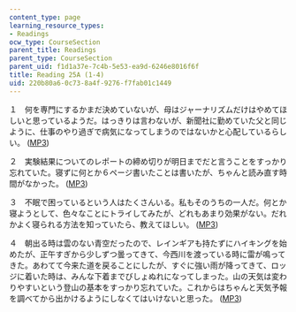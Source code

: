 ```yaml
---
content_type: page
learning_resource_types:
- Readings
ocw_type: CourseSection
parent_title: Readings
parent_type: CourseSection
parent_uid: f1d1a37e-7c4b-5e53-ea9d-6246e8016f6f
title: Reading 25A (1-4)
uid: 220b80a6-0c73-8a4f-9276-f7fab01c1449
---
```


１　何を専門にするかまだ決めていないが、母はジャーナリズムだけはやめてほしいと思っているようだ。はっきりは言わないが、新聞社に勤めていた父と同じように、仕事のやり過ぎで病気になってしまうのではないかと心配しているらしい。 ([MP3](/ans7870/21f/21f.505/f05/audio/Lesson25A-1.mp3))

２　実験結果についてのレポートの締め切りが明日までだと言うことをすっかり忘れていた。寝ずに何とか６ページ書いたことは書いたが、ちゃんと読み直す時間がなかった。 ([MP3](/ans7870/21f/21f.505/f05/audio/Lesson25A-2.mp3))

３　不眠で困っているという人はたくさんいる。私もそのうちの一人だ。何とか寝ようとして、色々なことにトライしてみたが、どれもあまり効果がない。だれかよく寝られる方法を知っていたら、教えてほしい。 ([MP3](/ans7870/21f/21f.505/f05/audio/Lesson25A-3.mp3))

４　朝出る時は雲のない青空だったので、レインギアも持たずにハイキングを始めたが、正午すぎから少しずつ曇ってきて、今西川を渡っている時に雷が鳴ってきた。あわてて今来た道を戻ることにしたが、すぐに強い雨が降ってきて、ロッジに着いた時は、みんな下着までびしょぬれになってしまった。山の天気は変わ りやすいという登山の基本をすっかり忘れていた。これからはちゃんと天気予報を調べてから出かけるようにしなくてはいけないと思った。 ([MP3](/ans7870/21f/21f.505/f05/audio/Lesson25A-4.mp3))